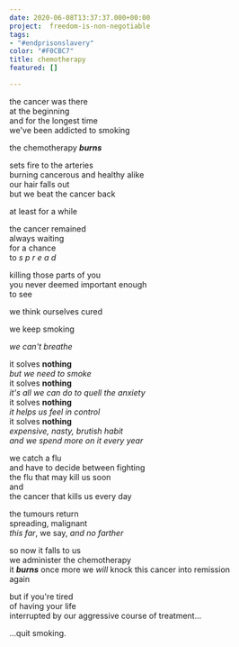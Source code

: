 ```yaml
---
date: 2020-06-08T13:37:37.000+00:00
project:  freedom-is-non-negotiable
tags:
- "#endprisonslavery"
color: "#F0CBC7"
title: chemotherapy
featured: []

---
```

the cancer was there  
at the beginning  
and for the longest time  
we've been addicted to smoking

>

the chemotherapy **_burns_**

sets fire to the arteries  
burning cancerous and healthy alike  
our hair falls out  
but we beat the cancer back

at least for a while

>

the cancer remained  
always waiting  
for a chance  
to _s p r e a d_

killing those parts of you  
you never deemed important enough  
to see

>

we think ourselves cured

we keep smoking

_we can't breathe_

>

it solves **nothing**  
_but we need to smoke_  
it solves **nothing**  
_it's all we can do to quell the anxiety_  
it solves **nothing**  
_it helps us feel in control_  
it solves **nothing**  
_expensive, nasty, brutish habit_  
_and we spend more on it every year_

>

we catch a flu  
and have to decide between fighting  
the flu that may kill us soon  
and  
the cancer that kills us every day

the tumours return  
spreading, malignant  
_this far_, we say, _and no farther_

>

so now it falls to us  
we administer the chemotherapy  
it **_burns_** once more
we _will_ knock this cancer into remission  
again

but if you're tired  
of having your life  
interrupted
by our aggressive course of treatment...

>

...quit smoking.
